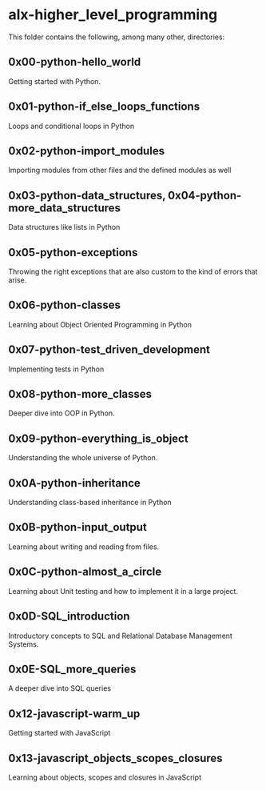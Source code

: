 # alx-higher_level_programming

This folder contains the following, among many other, directories:

## 0x00-python-hello_world

Getting started with Python.

## 0x01-python-if_else_loops_functions

Loops and conditional loops in Python

## 0x02-python-import_modules

Importing modules from other files and the defined modules as well

## 0x03-python-data_structures, 0x04-python-more_data_structures

Data structures like lists in Python

## 0x05-python-exceptions

Throwing the right exceptions that are also custom to the kind of errors that arise.

## 0x06-python-classes

Learning about Object Oriented Programming in Python

## 0x07-python-test_driven_development

Implementing tests in Python

## 0x08-python-more_classes

Deeper dive into OOP in Python.

## 0x09-python-everything_is_object

Understanding the whole universe of Python.

## 0x0A-python-inheritance

Understanding class-based inheritance in Python

## 0x0B-python-input_output

Learning about writing and reading from files.

## 0x0C-python-almost_a_circle

Learning about Unit testing and how to implement it in a large project.

## 0x0D-SQL_introduction

Introductory concepts to SQL and Relational Database Management Systems.

## 0x0E-SQL_more_queries

A deeper dive into SQL queries

## 0x12-javascript-warm_up

Getting started with JavaScript

## 0x13-javascript_objects_scopes_closures

Learning about objects, scopes and closures in JavaScript
